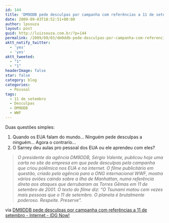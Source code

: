 ```yaml
---
id: 144
title: 'DM9DDB pede desculpas por campanha com referências a 11 de setembro - Internet - IDG Now!'
date: 2009-09-03T18:52:51+00:00
author: lpsouza
layout: post
guid: http://luizsouza.com.br/?p=144
permalink: /2009/09/03/dm9ddb-pede-desculpas-por-campanha-com-referencias-a-11-de-setembro-internet-idg-now/
aktt_notify_twitter:
  - 'yes'
  - 'yes'
aktt_tweeted:
  - "1"
  - "1"
headerImage: false
star: false
category: blog
categories:
  - Pessoal
tags:
  - 11 de setembro
  - Desculpas
  - DM9DDB
  - WWF
---
```

Duas questões simples:

1. Quando os EUA falam do mundo... Ninguém pede desculpas a ninguém... Agora o contrario...
2. O Sarney deu aulas pro pessoal dos EUA ou ele aprendeu com eles?

> _O presidente da agência DM9DDB, Sérgio Valente, publicou hoje uma carta no site da empresa em que pede desculpas pela campanha que criou polêmica nos EUA e na internet. O filme publicitário em questão, criado pela agência para a ONG internacional WWF, mostra vários aviões caindo sobre a ilha de Manhattan, numa referência direta aos ataques que derrubaram as Torres Gêmas em 11 de setembro de 2001. O texto do filme diz: “O Tsunami matou cem vezes mais pessoas que o 11 de setembro. O planeta é brutalmente poderoso. Respeite. Preserve”._

via [DM9DDB pede desculpas por campanha com referências a 11 de setembro - Internet - IDG Now!](http://idgnow.uol.com.br/internet/2009/09/03/agencia-pede-desculpas-por-campanha-sobre-ataques-de-11-de-setembro-1/)
